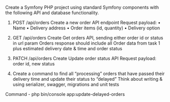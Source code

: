 Create a Symfony PHP project using standard Symfony components with the following API and 
database functionality.
1) POST /api/orders 
Create a new order API endpoint
Request payload:
• Name
• Delivery address
• Order items (id, quantity)
• Delivery option


2) GET /api/orders
Create Get orders API, sending either order id or status in url param
Orders response should include all Order data from task 1 plus estimated delivery date & time and 
order status
3) PATCH /api/orders
Create Update order status API
Request payload: order id, new status
4) Create a command to find all “processing” orders that have passed their delivery time and 
update their status to “delayed”
Think about writing & using serializer, swagger, migrations and unit tests

Command - php bin/console app:update-delayed-orders

